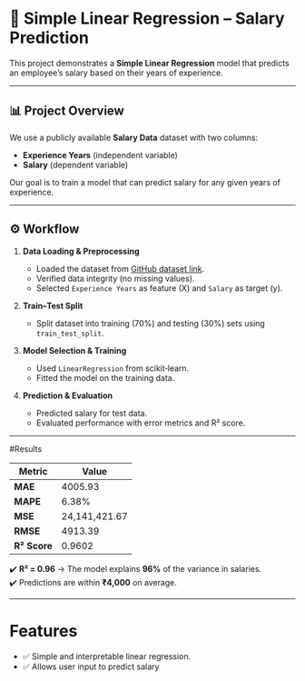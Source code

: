 # 📌 Simple Linear Regression – Salary Prediction

This project demonstrates a **Simple Linear Regression** model that predicts an employee’s salary based on their years of experience.

---

## 📊 Project Overview
We use a publicly available **Salary Data** dataset with two columns:

- **Experience Years** (independent variable)
- **Salary** (dependent variable)

Our goal is to train a model that can predict salary for any given years of experience.

---

## ⚙️ Workflow

1. **Data Loading & Preprocessing**
   - Loaded the dataset from [GitHub dataset link](https://github.com/ybifoundation/Dataset/raw/main/Salary%20Data.csv).
   - Verified data integrity (no missing values).
   - Selected `Experience Years` as feature (X) and `Salary` as target (y).

2. **Train–Test Split**
   - Split dataset into training (70%) and testing (30%) sets using `train_test_split`.

3. **Model Selection & Training**
   - Used `LinearRegression` from scikit‑learn.
   - Fitted the model on the training data.

4. **Prediction & Evaluation**
   - Predicted salary for test data.
   - Evaluated performance with error metrics and R² score.

---

#Results

| Metric | Value |
|--------|-------|
| **MAE** | 4005.93 |
| **MAPE** | 6.38% |
| **MSE** | 24,141,421.67 |
| **RMSE** | 4913.39 |
| **R² Score** | 0.9602 |

✔️ **R² = 0.96** → The model explains **96%** of the variance in salaries.  
✔️ Predictions are within **₹4,000** on average.

---

# Features

- ✅ Simple and interpretable linear regression.
- ✅ Allows user input to predict salary

